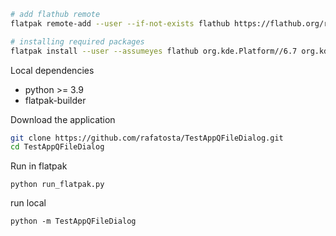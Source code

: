 ```bash
# add flathub remote
flatpak remote-add --user --if-not-exists flathub https://flathub.org/repo/flathub.flatpakrepo

# installing required packages
flatpak install --user --assumeyes flathub org.kde.Platform//6.7 org.kde.Sdk//6.7 com.riverbankcomputing.PyQt.BaseApp//6.7 
```

Local dependencies
- python >= 3.9
- flatpak-builder

Download the application
```bash
git clone https://github.com/rafatosta/TestAppQFileDialog.git
cd TestAppQFileDialog
```

Run in flatpak

```
python run_flatpak.py
```

run local
```
python -m TestAppQFileDialog
```